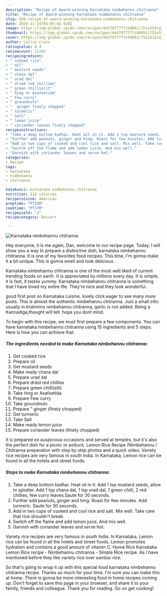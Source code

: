 ```yaml
---
description: "Recipe of Award-winning Karnataka nimbehannu chitranna"
title: "Recipe of Award-winning Karnataka nimbehannu chitranna"
slug: 926-recipe-of-award-winning-karnataka-nimbehannu-chitranna
date: 2020-11-24T03:05:03.620Z
image: https://img-global.cpcdn.com/recipes/6e578777f7cb96b1/751x532cq70/karnataka-nimbehannu-chitranna-recipe-main-photo.jpg
thumbnail: https://img-global.cpcdn.com/recipes/6e578777f7cb96b1/751x532cq70/karnataka-nimbehannu-chitranna-recipe-main-photo.jpg
cover: https://img-global.cpcdn.com/recipes/6e578777f7cb96b1/751x532cq70/karnataka-nimbehannu-chitranna-recipe-main-photo.jpg
author: Callie Cross
ratingvalue: 4.4
reviewcount: 11192
recipeingredient:
- " cooked rice"
- " oil"
- " mustard seeds"
- " chana dal"
- " urad dal"
- " dried red chillies"
- " green chillislit"
- " hing or Asafoetida"
- " Few curry"
- " groundnuts"
- "  ginger finely chopped"
- " turmeric"
- " Salt"
- " lemon juice"
- " coriander leaves finely chopped"
recipeinstructions:
- "Take a deep bottom kadhai. Heat oil in it. Add 1 tsp mustard seeds, allow to splutter. Add 1 tsp chana dal, 1 tsp urad dal, 1 green chilli, 2 red chillies, few curry leaves.Saute for 30 seconds."
- "Further add peanuts, ginger and hing. Roast for few minutes. Add turmeric. Saute for 30 seconds."
- "Add in two cups of cooked and cool rice and salt. Mix well. Take care that rice shouldn&#39;t break."
- "Switch off the flame and add lemon juice. And mix well."
- "Garnish with coriander leaves and serve hot."
categories:
- Recipe
tags:
- karnataka
- nimbehannu
- chitranna

katakunci: karnataka nimbehannu chitranna 
nutrition: 116 calories
recipecuisine: American
preptime: "PT33M"
cooktime: "PT37M"
recipeyield: "2"
recipecategory: Dessert

---
```



![Karnataka nimbehannu chitranna](https://img-global.cpcdn.com/recipes/6e578777f7cb96b1/751x532cq70/karnataka-nimbehannu-chitranna-recipe-main-photo.jpg)

Hey everyone, it is me again, Dan, welcome to our recipe page. Today, I will show you a way to prepare a distinctive dish, karnataka nimbehannu chitranna. It is one of my favorites food recipes. This time, I'm gonna make it a bit unique. This is gonna smell and look delicious.

Karnataka nimbehannu chitranna is one of the most well liked of current trending foods on earth. It is appreciated by millions every day. It is simple, it is fast, it tastes yummy. Karnataka nimbehannu chitranna is something that I have loved my entire life. They're nice and they look wonderful.

good first post on Karnataka cuisine. lovely click.eager to see many more posts. This is almost the authentic nimbehannu chitranna. Just a small info: usually in brahmins nimbehannu chitranna, garlic is not added. Being a Kannadiga,thought will tell. hope you dont mind.


To begin with this recipe, we must first prepare a few components. You can have karnataka nimbehannu chitranna using 15 ingredients and 5 steps. Here is how you can achieve that.

<!--inarticleads1-->

##### The ingredients needed to make Karnataka nimbehannu chitranna:

1. Get  cooked rice
1. Prepare  oil
1. Get  mustard seeds
1. Make ready  chana dal
1. Prepare  urad dal
1. Prepare  dried red chillies
1. Prepare  green chilli(slit)
1. Take  hing or Asafoetida
1. Prepare  Few curry
1. Take  groundnuts
1. Prepare  &#34; ginger (finely chopped)
1. Get  turmeric
1. Take  Salt
1. Make ready  lemon juice
1. Prepare  coriander leaves (finely chopped)


It is prepared on auspicious occasions and served at temples, but it&#39;s also the perfect dish for a picnic or potluck. Lemon Rice Recipe /Nimbehannu / Chitranna preparation with step by step photos and a quick video. Variety rice recipes are very famous in south India. In Karnataka, Lemon rice can be found in all the hotels and street foods. 

<!--inarticleads2-->

##### Steps to make Karnataka nimbehannu chitranna:

1. Take a deep bottom kadhai. Heat oil in it. Add 1 tsp mustard seeds, allow to splutter. Add 1 tsp chana dal, 1 tsp urad dal, 1 green chilli, 2 red chillies, few curry leaves.Saute for 30 seconds.
1. Further add peanuts, ginger and hing. Roast for few minutes. Add turmeric. Saute for 30 seconds.
1. Add in two cups of cooked and cool rice and salt. Mix well. Take care that rice shouldn&#39;t break.
1. Switch off the flame and add lemon juice. And mix well.
1. Garnish with coriander leaves and serve hot.


Variety rice recipes are very famous in south India. In Karnataka, Lemon rice can be found in all the hotels and street foods. Lemon promotes hydration and contains a good amount of vitamin C. Home Rice Karnataka Lemon Rice recipe - Nimbehannu chitranna - Simple Rice recipe. As I have mentioned before they like variety rice over sambar rice. 

So that's going to wrap it up with this special food karnataka nimbehannu chitranna recipe. Thanks so much for your time. I'm sure you can make this at home. There is gonna be more interesting food in home recipes coming up. Don't forget to save this page in your browser, and share it to your family, friends and colleague. Thank you for reading. Go on get cooking!
